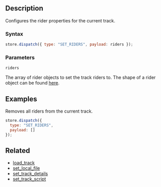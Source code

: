 ## Description

Configures the rider properties for the current track.

### Syntax

```js
store.dispatch({ type: "SET_RIDERS", payload: riders });
```

### Parameters

`riders`

The array of rider objects to set the track riders to. The shape of a rider object can be found [here](../External/templates.js).

## Examples

Removes all riders from the current track.

```js
store.dispatch({
  type: "SET_RIDERS",
  payload: []
});
```

## Related

- [load_track](./load_track.md)
- [set_local_file](./set_local_file.md)
- [set_track_details](./set_track_details.md)
- [set_track_script](./set_track_script.md)
